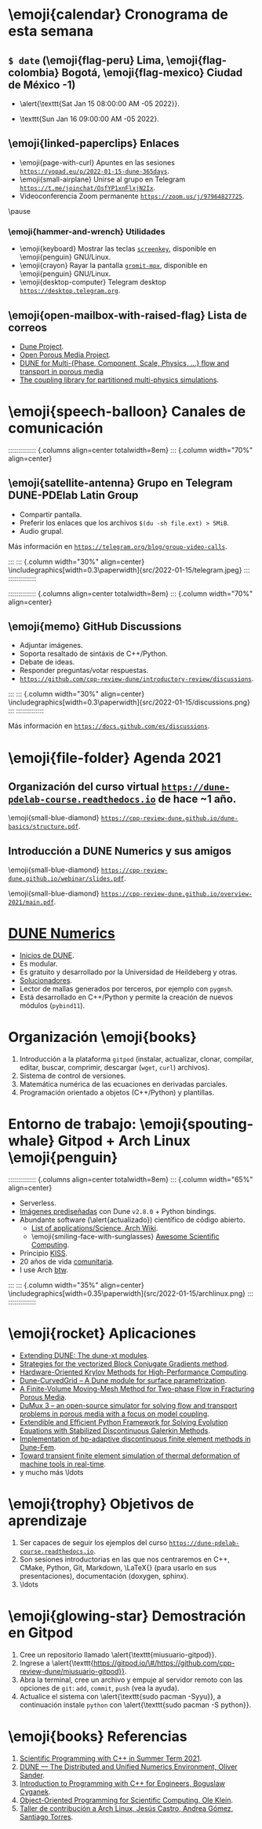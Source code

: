 # \emoji{calendar} Cronograma de esta semana

## `$ date` (\emoji{flag-peru} Lima, \emoji{flag-colombia} Bogotá, \emoji{flag-mexico} Ciudad de México -1)

- \alert{\texttt{Sat Jan 15 08:00:00 AM -05 2022}}.

- \texttt{Sun Jan 16 09:00:00 AM -05 2022}.

## \emoji{linked-paperclips} Enlaces

- \emoji{page-with-curl} Apuntes en las sesiones [`https://yopad.eu/p/2022-01-15-dune-365days`](https://yopad.eu/p/2022-01-15-dune-365days).
- \emoji{small-airplane} Unirse al grupo en Telegram [`https://t.me/joinchat/OsfYP1xnFlxjN2Ix`](https://t.me/joinchat/OsfYP1xnFlxjN2Ix).
- Videoconferencia Zoom permanente [`https://zoom.us/j/97964827725`](https://zoom.us/j/97964827725).

\pause

### \emoji{hammer-and-wrench} Utilidades

- \emoji{keyboard} Mostrar las teclas [`screenkey`](https://gitlab.com/screenkey/screenkey), disponible en \emoji{penguin} GNU/Linux.
- \emoji{crayon} Rayar la pantalla [`gromit-mpx`](https://github.com/bk138/gromit-mpx), disponible en \emoji{penguin} GNU/Linux.
- \emoji{desktop-computer} Telegram desktop [`https://desktop.telegram.org`](https://desktop.telegram.org).

## \emoji{open-mailbox-with-raised-flag} Lista de correos

- [Dune Project](https://dune-project.org/community/mailinglists).
- [Open Porous Media Project](https://opm-project.org/?page_id=358).
- [DUNE for Multi-{Phase, Component, Scale, Physics, …} flow and transport in porous media](https://listserv.uni-stuttgart.de/mailman/listinfo/dumux)
- [The coupling library for partitioned multi-physics simulations](https://mailman.informatik.uni-stuttgart.de/mailman/listinfo/precice).

# \emoji{speech-balloon} Canales de comunicación

:::::::::::::: {.columns align=center totalwidth=8em}
::: {.column width="70%" align=center}

## \emoji{satellite-antenna} Grupo en Telegram DUNE-PDElab Latin Group

- Compartir pantalla.
- Preferir los enlaces que los archivos `$(du -sh file.ext) > 5MiB`.
- Audio grupal.

Más información en [`https://telegram.org/blog/group-video-calls`](https://telegram.org/blog/group-video-calls).

:::
::: {.column width="30%" align=center}
\includegraphics[width=0.3\paperwidth]{src/2022-01-15/telegram.jpeg}
:::
::::::::::::::

:::::::::::::: {.columns align=center totalwidth=8em}
::: {.column width="70%" align=center}

## \emoji{memo} GitHub Discussions

- Adjuntar imágenes.
- Soporta resaltado de sintáxis de C++/Python.
- Debate de ideas.
- Responder preguntas/votar respuestas.
- [`https://github.com/cpp-review-dune/introductory-review/discussions`](https://github.com/cpp-review-dune/introductory-review/discussions).

:::
::: {.column width="30%" align=center}
\includegraphics[width=0.3\paperwidth]{src/2022-01-15/discussions.png}
:::
::::::::::::::

Más información en [`https://docs.github.com/es/discussions`](https://docs.github.com/es/discussions).

# \emoji{file-folder} Agenda $2021$

## Organización del curso virtual [`https://dune-pdelab-course.readthedocs.io`](https://dune-pdelab-course.readthedocs.io) de hace ~1 año.

\emoji{small-blue-diamond} [`https://cpp-review-dune.github.io/dune-basics/structure.pdf`](https://cpp-review-dune.github.io/dune-basics/structure.pdf).

## Introducción a DUNE Numerics y sus amigos

\emoji{small-blue-diamond} [`https://cpp-review-dune.github.io/webinar/slides.pdf`](https://cpp-review-dune.github.io/webinar/slides.pdf).

\emoji{small-blue-diamond} [`https://cpp-review-dune.github.io/overview-2021/main.pdf`](https://cpp-review-dune.github.io/overview-2021/main.pdf).

# [DUNE Numerics](https://dune-project.org)

- [Inicios de DUNE](https://videocampus.sachsen.de/m/90c229be3db7d9c940737d28c666a403eab8975babb73961d0e4c3c55d2e0ef1c015928e3470ebca64bfbb02f225ab83aed7316910c4cb81c087742d3631d545).
- Es modular.
- Es gratuito y desarrollado por la Universidad de Heildeberg y otras.
- [Solucionadores](https://gitlab.com/amdis/amdis#installation).
- Lector de mallas generados por terceros, por ejemplo con `pygmsh`.
- Está desarrollado en C++/Python y permite la creación de nuevos módulos (`pybind11`).

# Organización \emoji{books}

1. Introducción a la plataforma `gitpod` (instalar, actualizar, clonar, compilar, editar, buscar, comprimir, descargar (`wget`, `curl`) archivos).
2. Sistema de control de versiones.
3. Matemática numérica de las ecuaciones en derivadas parciales.
4. Programación orientado a objetos (C++/Python) y plantillas.

# Entorno de trabajo: \emoji{spouting-whale} Gitpod + Arch Linux \emoji{penguin}

:::::::::::::: {.columns align=center totalwidth=8em}
::: {.column width="65%" align=center}

- Serverless.
- [Imágenes prediseñadas](https://github.com/orgs/cpp-review-dune/packages) con Dune `v2.8.0` + Python bindings.
- Abundante software (\alert{actualizado}) científico de código abierto.
  - [List of applications/Science, Arch Wiki](https://wiki.archlinux.org/title/List_of_applications/Science).
  - \emoji{smiling-face-with-sunglasses} [Awesome Scientific Computing](https://github.com/nschloe/awesome-scientific-computing).
- Principio [KISS](https://en.wikipedia.org/wiki/KISS_principle).
- 20 años de vida [comunitaria](https://wiki.archlinux.org/title/DeveloperWiki:Governance_And_Decision_Making).
- I use Arch [btw](https://wiki.archlinux.org/title/Arch_Linux#Principles).

:::
::: {.column width="35%" align=center}
\includegraphics[width=0.35\paperwidth]{src/2022-01-15/archlinux.png}
:::
::::::::::::::

# \emoji{rocket} Aplicaciones

- [Extending DUNE: The dune-xt modules](https://arxiv.org/abs/1602.08991).
- [Strategies for the vectorized Block Conjugate Gradients method](https://arxiv.org/pdf/1912.11930.pdf).
- [Hardware-Oriented Krylov Methods for High-Performance Computing](https://arxiv.org/pdf/2104.02494.pdf).
- [Dune-CurvedGrid – A Dune module for surface parametrization](https://arxiv.org/pdf/2009.04938.pdf).
- [A Finite-Volume Moving-Mesh Method for Two-phase Flow in Fracturing Porous Media](https://arxiv.org/pdf/2103.13320.pdf).
- [DuMux 3 – an open-source simulator for solving flow and transport problems in porous media with a focus on model coupling](https://arxiv.org/pdf/1909.05052.pdf).
- [Extendible and Efficient Python Framework for Solving Evolution Equations with Stabilized Discontinuous Galerkin Methods](https://arxiv.org/pdf/2009.13416.pdf).
- [Implementation of hp-adaptive discontinuous finite element methods in Dune-Fem](https://arxiv.org/pdf/1604.07242.pdf).
- [Toward transient finite element simulation of thermal deformation of machine tools in real-time](https://arxiv.org/pdf/1707.03581.pdf).
- y mucho más \ldots

# \emoji{trophy} Objetivos de aprendizaje

1. Ser capaces de seguir los ejemplos del curso [`https://dune-pdelab-course.readthedocs.io`](https://dune-pdelab-course.readthedocs.io).
2. Son sesiones introductorias en las que nos centraremos en C++, CMake, Python, Git, Markdown, \LaTeX{} (para usarlo en sus presentaciones), documentación (doxygen, sphinx).
3. \ldots

# \emoji{glowing-star} Demostración en Gitpod

1. Cree un repositorio llamado \alert{\texttt{miusuario-gitpod}}.
2. Ingrese a \alert{\texttt{https://gitpod.io/\#/https://github.com/cpp-review-dune/miusuario-gitpod}}.
3. Abra la terminal, cree un archivo y empuje al servidor remoto con las opciones de `git`: `add`, `commit`, `push` (vea la ayuda).
4. Actualice el sistema con \alert{\texttt{sudo pacman -Syyu}}, a continuación instale `python` con \alert{\texttt{sudo pacman -S python}}.
<!-- (\keys{\ctrl+j}) (\keys{\ctrl+\Alt+n}) -->
# \emoji{books} Referencias

1. [Scientific Programming with C++ in Summer Term 2021](https://gitlab.math.tu-dresden.de/teaching/scprog/so2021).
2. [DUNE — The Distributed and Unified Numerics Environment, Oliver Sander](https://link.springer.com/book/10.1007/978-3-030-59702-3).
3. [Introduction to Programming with C++ for Engineers, Boguslaw Cyganek](https://ieeexplore.ieee.org/book/9289921).
4. [Object-Oriented Programming for Scientific Computing, Ole Klein](https://conan.iwr.uni-heidelberg.de/data/teaching/oopfsc_ws2020/slides.pdf).
5. [Taller de contribución a Arch Linux, Jesús Castro, Andrea Gómez, Santiago Torres](https://ccoss.org/sessions/w-archlinux).

<!--
Manuales:
- https://yopad.eu/p/brainstorm-dune-1day
- https://ctan.dcc.uchile.cl/macros/latex/contrib/beamer/doc/beameruserguide.pdf
- https://pandoc.org/MANUAL.pdf
- https://ctan.math.washington.edu/tex-archive/macros/luatex/latex/emoji/emoji-doc.pdf

Enlaces:
- https://github.com/samuelburbulla/dune-mmesh/issues/3
- https://launchpadlibrarian.net/83776282/fenics-book-2011-10-27-final.pdf
- https://www.comsol.de
- https://ondiz.github.io/cursoLatex
-->
